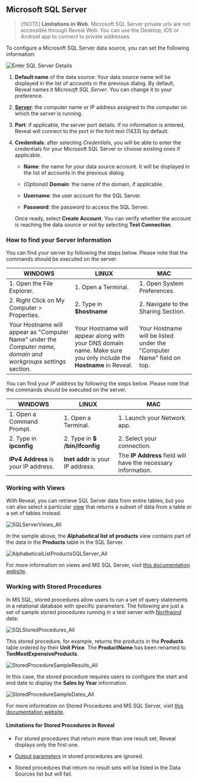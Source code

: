 ## Microsoft SQL Server

>[!NOTE] **Limitations in Web**. Microsoft SQL Server private urls are not accessible through Reveal Web. You can use the Desktop, iOS or Android app to connect to private addresses.

To configure a Microsoft SQL Server data source, you can set the following information:

![Enter SQL Server Details](images/Enter-SQL-Server-Details.png)

1.  **Default name** of the data source: Your data source name will be displayed in the list of accounts in the previous dialog. By default, Reveal names it *Microsoft SQL Server*. You can change it to your preference.

2.  [**Server**](#how-to-find-server): the computer name or IP address
    assigned to the computer on which the server is running.

3.  **Port**: if applicable, the server port details. If no information
    is entered, Reveal will connect to the port in the hint text (1433)
    by default.

4.  **Credentials**: after selecting *Credentials*, you will be able to enter the credentials for your Microsoft SQL Server or choose existing ones if applicable.

      - **Name**: the name for your data source account. It will be
        displayed in the list of accounts in the previous dialog.

      - *(Optional)* **Domain**: the name of the domain, if applicable.

      - **Username**: the user account for the SQL Server.

      - **Password**: the password to access the SQL Server.

    Once ready, select **Create Account**. You can verify whether the
    account is reaching the data source or not by selecting **Test
    Connection**.

<a name='how-to-find-server'></a>
### How to find your Server Information

You can find your server by following the steps below. Please note that
the commands should be executed on the server.

| WINDOWS                                                                                                         | LINUX                                                                                                         | MAC                                                                  |
| --------------------------------------------------------------------------------------------------------------- | ------------------------------------------------------------------------------------------------------------- | -------------------------------------------------------------------- |
| 1\. Open the File Explorer.                                                                                     | 1\. Open a Terminal.                                                                                          | 1\. Open System Preferences.                                         |
| 2\. Right Click on My Computer \> Properties.                                                                   | 2\. Type in **$hostname**                                                                                     | 2\. Navigate to the Sharing Section.                                 |
| Your Hostname will appear as "Computer Name" under the *Computer name, domain and workgroups settings* section. | Your Hostname will appear along with your DNS domain name. Make sure you only include the **Hostname** in Reveal. | Your Hostname will be listed under the "Computer Name" field on top. |

You can find your *IP address* by following the steps below. Please note
that the commands should be executed on the server.

| WINDOWS                              | LINUX                             | MAC                                                           |
| ------------------------------------ | --------------------------------- | ------------------------------------------------------------- |
| 1\. Open a Command Prompt.           | 1\. Open a Terminal.              | 1\. Launch your Network app.                                  |
| 2\. Type in **ipconfig**             | 2\. Type in **$ /bin/ifconfig**   | 2\. Select your connection.                                   |
| **IPv4 Address** is your IP address. | **Inet addr** is your IP address. | The **IP Address** field will have the necessary information. |

<a name='working-with-views'></a>
### Working with Views

With Reveal, you can retrieve SQL Server data from entire tables, but
you can also select a particular
[view](https://docs.microsoft.com/en-us/sql/relational-databases/views/views?view=sql-server-2017)
that returns a subset of data from a table or a set of tables instead.

![SQLServerViews\_All](images/SQLServerViews_All.png)

In the sample above, the **Alphabetical list of products** view contains
part of the data in the **Products** table in the SQL Server.

![AlphabeticalListProductsSQLServer\_All](images/AlphabeticalListProductsSQLServer_All.png)

For more information on views and MS SQL Server, visit [this documentation website](https://docs.microsoft.com/en-us/sql/relational-databases/views/views?view=sql-server-2017).

### Working with Stored Procedures

In MS SQL, stored procedures allow users to run a set of query
statements in a relational database with specific parameters. The
following are just a set of sample stored procedures running in a test
server with
[Northwind](https://docs.microsoft.com/en-us/dotnet/framework/data/adonet/sql/linq/downloading-sample-databases)
data:

![SQLStoredProcedures\_All](images/SQLStoredProcedures_All.png)

This stored procedure, for example, returns the products in the
**Products** table ordered by their **Unit Price**. The **ProductName**
has been renamed to **TenMostExpensiveProducts**.

![StoredProcedureSampleResults\_All](images/StoredProcedureSampleResults_All.png)

In this case, the stored procedure requires users to configure the start and end date to display the **Sales by Year** information.

![StoredProcedureSampleDates\_All](images/Stored-Procedure-Sample-Dates.png)

For more information on Stored Procedures and MS SQL Server, visit [this documentation website](https://docs.microsoft.com/en-us/sql/relational-databases/stored-procedures/stored-procedures-database-engine?view=sql-server-2017).

#### Limitations for Stored Procedures in Reveal


  - For stored procedures that return more than one result set, Reveal
    displays only the first one.

  - [Output parameters](https://docs.microsoft.com/en-us/sql/connect/jdbc/using-a-stored-procedure-with-output-parameters?view=sql-server-2017)
    in stored procedures are ignored.

  - Stored procedures that return no result sets will be listed in the Data Sources list but will fail.
